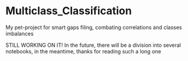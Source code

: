 # Multiclass_Classification
My pet-project for smart gaps filing, combating correlations and classes imbalances

STILL WORKING ON IT! In the future, there will be a division into several notebooks, in the meantime, thanks for reading such a long one
